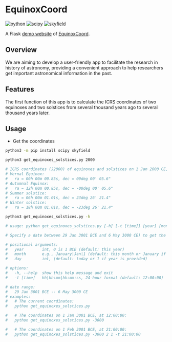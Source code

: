 # EquinoxCoord

[![python](https://img.shields.io/badge/Python-3.10,_3.11-3776AB?logo=python&logoColor=white)](https://www.python.org) [![scipy](https://img.shields.io/badge/SciPy-1.14.0-8CAAE6?logo=scipy&logoColor=white)](https://scipy.org) [![skyfield](https://img.shields.io/badge/skyfield-1.49-BD9354)](https://rhodesmill.org/skyfield)

A Flask [demo website](https://equinoxcoord.pythonanywhere.com/) of [EquinoxCoord](https://github.com/claude-hao/equinox-coord.git).

## Overview

We are aiming to develop a user-friendly app to facilitate the research in history of 
astronomy, providing a convenient approach to help researchers get important astronomical information
in the past.

## Features

The first function of this app is to calculate the ICRS coordinates of two equinoxes and two solstices from several thousand years ago to several thousand years later.

## Usage

- Get the coordinates

```sh
python3 -m pip install scipy skyfield
```

```bash
python3 get_equinoxes_solstices.py 2000

# ICRS coordinates (J2000) of equinoxes and solstices on 1 Jan 2000 CE, at 12:00:00:
# Vernal Equinox:
#   ra = 00h 00m 00.85s, dec = 00deg 00' 05.6"
# Autumnal Equinox:
#   ra = 12h 00m 00.85s, dec = -00deg 00' 05.6"
# Summer solstice:
#   ra = 06h 00m 01.01s, dec = 23deg 26' 21.4"
# Winter solstice:
#   ra = 18h 00m 01.01s, dec = -23deg 26' 21.4"
```

```bash
python3 get_equinoxes_solstices.py -h

# usage: python get_equinoxes_solstices.py [-h] [-t [time]] [year] [month] [day]

# Specify a date between 29 Jan 3001 BCE and 6 May 3000 CE) to get the coordinates. The default time is 12:00:00.

# positional arguments:
#   year        int, 0 is 1 BCE (default: this year)
#   month       e.g., January|Jan|1 (default: this month or January if year is provided)
#   day         int, (default: today or 1 if year is provided)

# options:
#   -h, --help  show this help message and exit
#   -t [time]   hh|hh:mm|hh:mm:ss, 24-hour format (default: 12:00:00)

# date range:
#   29 Jan 3001 BCE -- 6 May 3000 CE
# examples:
#   # The current coordinates:
#   python get_equinoxes_solstices.py

#   # The coordinates on 1 Jan 3001 BCE, at 12:00:00:
#   python get_equinoxes_solstices.py -3000

#   # The coordinates on 1 Feb 3001 BCE, at 21:00:00:
#   python get_equinoxes_solstices.py -3000 2 1 -t 21:00:00
```

